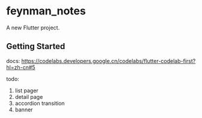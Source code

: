 # feynman_notes

A new Flutter project.

## Getting Started



docs: https://codelabs.developers.google.cn/codelabs/flutter-codelab-first?hl=zh-cn#5

todo:
1. list pager
2. detail page
3. accordion transition
4. banner